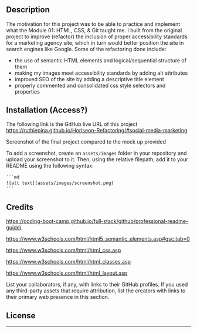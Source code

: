 # <Horiseon-Refactoring>

## Description

The motivation for this project was to be able to practice and implement what the Module 01: HTML, CSS, & Git taught me. I built from the original project to improve (refactor) the inclusion of proper accessibility standards for a marketing agency site, which in turn would better position the site in search engines like Google. Some of the refactoring done include:
- the use of semantic HTML elements and logical/sequential structure of them
- making my images meet accessibility standards by adding alt attributes
- improved SEO of the site by adding a descriptive title element
- properly commented and consolidated css style selectors and properties

## Installation (Access?)

The following link is the GitHub live URL of this project
https://ruthiepina.github.io/Horiseon-Refactoring/#social-media-marketing

Screenshot of the final project compared to the mock up provided


To add a screenshot, create an `assets/images` folder in your repository and upload your screenshot to it. Then, using the relative filepath, add it to your README using the following syntax:

    ```md
    ![alt text](assets/images/screenshot.png)
    ```

## Credits

https://coding-boot-camp.github.io/full-stack/github/professional-readme-guide\

https://www.w3schools.com/html/html5_semantic_elements.asp#gsc.tab=0

https://www.w3schools.com/html/html_css.asp

https://www.w3schools.com/html/html_classes.asp

https://www.w3schools.com/html/html_layout.asp


List your collaborators, if any, with links to their GitHub profiles.
If you used any third-party assets that require attribution, list the creators with links to their primary web presence in this section.

## License



---

